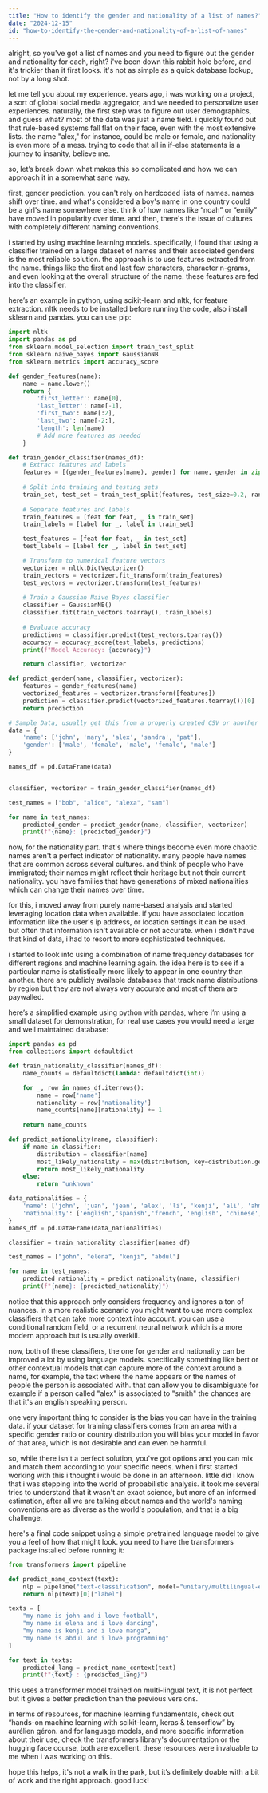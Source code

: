 ```yaml
---
title: "How to identify the gender and nationality of a list of names?"
date: "2024-12-15"
id: "how-to-identify-the-gender-and-nationality-of-a-list-of-names"
---
```


alright, so you've got a list of names and you need to figure out the gender and nationality for each, right? i've been down this rabbit hole before, and it's trickier than it first looks. it's not as simple as a quick database lookup, not by a long shot.

let me tell you about my experience. years ago, i was working on a project, a sort of global social media aggregator, and we needed to personalize user experiences. naturally, the first step was to figure out user demographics, and guess what? most of the data was just a name field. i quickly found out that rule-based systems fall flat on their face, even with the most extensive lists. the name "alex," for instance, could be male or female, and nationality is even more of a mess. trying to code that all in if-else statements is a journey to insanity, believe me.

so, let’s break down what makes this so complicated and how we can approach it in a somewhat sane way.

first, gender prediction. you can't rely on hardcoded lists of names. names shift over time. and what's considered a boy's name in one country could be a girl's name somewhere else. think of how names like “noah” or “emily” have moved in popularity over time. and then, there's the issue of cultures with completely different naming conventions.

i started by using machine learning models. specifically, i found that using a classifier trained on a large dataset of names and their associated genders is the most reliable solution. the approach is to use features extracted from the name. things like the first and last few characters, character n-grams, and even looking at the overall structure of the name. these features are fed into the classifier.

here’s an example in python, using scikit-learn and nltk, for feature extraction. nltk needs to be installed before running the code, also install sklearn and pandas. you can use pip:
```python
import nltk
import pandas as pd
from sklearn.model_selection import train_test_split
from sklearn.naive_bayes import GaussianNB
from sklearn.metrics import accuracy_score

def gender_features(name):
    name = name.lower()
    return {
        'first_letter': name[0],
        'last_letter': name[-1],
        'first_two': name[:2],
        'last_two': name[-2:],
        'length': len(name)
        # Add more features as needed
    }

def train_gender_classifier(names_df):
    # Extract features and labels
    features = [(gender_features(name), gender) for name, gender in zip(names_df['name'], names_df['gender'])]
    
    # Split into training and testing sets
    train_set, test_set = train_test_split(features, test_size=0.2, random_state=42)
    
    # Separate features and labels
    train_features = [feat for feat, _ in train_set]
    train_labels = [label for _, label in train_set]

    test_features = [feat for feat, _ in test_set]
    test_labels = [label for _, label in test_set]

    # Transform to numerical feature vectors
    vectorizer = nltk.DictVectorizer()
    train_vectors = vectorizer.fit_transform(train_features)
    test_vectors = vectorizer.transform(test_features)
    
    # Train a Gaussian Naive Bayes classifier
    classifier = GaussianNB()
    classifier.fit(train_vectors.toarray(), train_labels)
    
    # Evaluate accuracy
    predictions = classifier.predict(test_vectors.toarray())
    accuracy = accuracy_score(test_labels, predictions)
    print(f"Model Accuracy: {accuracy}")

    return classifier, vectorizer

def predict_gender(name, classifier, vectorizer):
    features = gender_features(name)
    vectorized_features = vectorizer.transform([features])
    prediction = classifier.predict(vectorized_features.toarray())[0]
    return prediction

# Sample Data, usually get this from a properly created CSV or another source
data = {
    'name': ['john', 'mary', 'alex', 'sandra', 'pat'],
    'gender': ['male', 'female', 'male', 'female', 'male']
}

names_df = pd.DataFrame(data)


classifier, vectorizer = train_gender_classifier(names_df)

test_names = ["bob", "alice", "alexa", "sam"]

for name in test_names:
    predicted_gender = predict_gender(name, classifier, vectorizer)
    print(f"{name}: {predicted_gender}")
```

now, for the nationality part. that's where things become even more chaotic. names aren't a perfect indicator of nationality. many people have names that are common across several cultures. and think of people who have immigrated; their names might reflect their heritage but not their current nationality. you have families that have generations of mixed nationalities which can change their names over time.

for this, i moved away from purely name-based analysis and started leveraging location data when available. if you have associated location information like the user's ip address, or location settings it can be used. but often that information isn't available or not accurate. when i didn’t have that kind of data, i had to resort to more sophisticated techniques.

i started to look into using a combination of name frequency databases for different regions and machine learning again. the idea here is to see if a particular name is statistically more likely to appear in one country than another. there are publicly available databases that track name distributions by region but they are not always very accurate and most of them are paywalled.

here’s a simplified example using python with pandas, where i’m using a small dataset for demonstration, for real use cases you would need a large and well maintained database:
```python
import pandas as pd
from collections import defaultdict

def train_nationality_classifier(names_df):
    name_counts = defaultdict(lambda: defaultdict(int))

    for _, row in names_df.iterrows():
        name = row['name']
        nationality = row['nationality']
        name_counts[name][nationality] += 1
    
    return name_counts

def predict_nationality(name, classifier):
    if name in classifier:
        distribution = classifier[name]
        most_likely_nationality = max(distribution, key=distribution.get)
        return most_likely_nationality
    else:
        return "unknown"

data_nationalities = {
    'name': ['john', 'juan', 'jean', 'alex', 'li', 'kenji', 'ali', 'ahmed'],
    'nationality': ['english','spanish','french', 'english', 'chinese', 'japanese', 'arabic','arabic']
}
names_df = pd.DataFrame(data_nationalities)

classifier = train_nationality_classifier(names_df)

test_names = ["john", "elena", "kenji", "abdul"]

for name in test_names:
    predicted_nationality = predict_nationality(name, classifier)
    print(f"{name}: {predicted_nationality}")

```

notice that this approach only considers frequency and ignores a ton of nuances. in a more realistic scenario you might want to use more complex classifiers that can take more context into account. you can use a conditional random field, or a recurrent neural network which is a more modern approach but is usually overkill.

now, both of these classifiers, the one for gender and nationality can be improved a lot by using language models. specifically something like bert or other contextual models that can capture more of the context around a name, for example, the text where the name appears or the names of people the person is associated with. that can allow you to disambiguate for example if a person called "alex" is associated to "smith" the chances are that it's an english speaking person.

one very important thing to consider is the bias you can have in the training data. if your dataset for training classifiers comes from an area with a specific gender ratio or country distribution you will bias your model in favor of that area, which is not desirable and can even be harmful.

so, while there isn't a perfect solution, you've got options and you can mix and match them according to your specific needs. when i first started working with this i thought i would be done in an afternoon. little did i know that i was stepping into the world of probabilistic analysis. it took me several tries to understand that it wasn't an exact science, but more of an informed estimation, after all we are talking about names and the world's naming conventions are as diverse as the world's population, and that is a big challenge.

here's a final code snippet using a simple pretrained language model to give you a feel of how that might look. you need to have the transformers package installed before running it:
```python
from transformers import pipeline

def predict_name_context(text):
    nlp = pipeline("text-classification", model="unitary/multilingual-e5-small")
    return nlp(text)[0]["label"]

texts = [
    "my name is john and i love football",
    "my name is elena and i love dancing",
    "my name is kenji and i love manga",
    "my name is abdul and i love programming"
]

for text in texts:
    predicted_lang = predict_name_context(text)
    print(f"{text} : {predicted_lang}")
```

this uses a transformer model trained on multi-lingual text, it is not perfect but it gives a better prediction than the previous versions.

in terms of resources, for machine learning fundamentals, check out “hands-on machine learning with scikit-learn, keras & tensorflow” by aurélien géron. and for language models, and more specific information about their use, check the transformers library's documentation or the hugging face course, both are excellent. these resources were invaluable to me when i was working on this.

hope this helps, it's not a walk in the park, but it’s definitely doable with a bit of work and the right approach. good luck!

